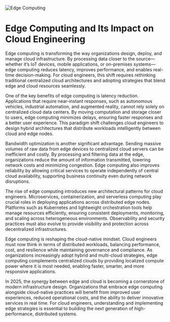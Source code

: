 ![Edge Computing](https://innovationatwork.ieee.org/wp-content/uploads/2019/09/bigstock-Edge-Computing-Modern-It-Techn-280957174_1024X684.png)

# Edge Computing and Its Impact on Cloud Engineering

Edge computing is transforming the way organizations design, deploy, and manage cloud infrastructure. By processing data closer to the source—whether it’s IoT devices, mobile applications, or on-premises systems—edge computing reduces latency, improves performance, and enables real-time decision-making. For cloud engineers, this shift requires rethinking traditional centralized cloud architectures and adopting strategies that blend edge and cloud resources seamlessly.

One of the key benefits of edge computing is latency reduction. Applications that require near-instant responses, such as autonomous vehicles, industrial automation, and augmented reality, cannot rely solely on centralized cloud data centers. By moving computation and storage closer to users, edge computing minimizes delays, ensuring faster responses and a better user experience. This paradigm shift challenges cloud engineers to design hybrid architectures that distribute workloads intelligently between cloud and edge nodes.

Bandwidth optimization is another significant advantage. Sending massive volumes of raw data from edge devices to centralized cloud servers can be inefficient and costly. By processing and filtering data at the edge, organizations reduce the amount of information transmitted, lowering network costs and minimizing congestion. Edge computing also improves reliability by allowing critical services to operate independently of central cloud availability, supporting business continuity even during network disruptions.

The rise of edge computing introduces new architectural patterns for cloud engineers. Microservices, containerization, and serverless computing play crucial roles in deploying applications across distributed edge nodes. Platforms such as Kubernetes and lightweight orchestration tools help manage resources efficiently, ensuring consistent deployments, monitoring, and scaling across heterogeneous environments. Observability and security practices must also evolve to provide visibility and protection across decentralized infrastructures.

Edge computing is reshaping the cloud-native mindset. Cloud engineers must now think in terms of distributed workloads, balancing performance, cost, and resilience while maintaining governance and compliance. As organizations increasingly adopt hybrid and multi-cloud strategies, edge computing complements centralized clouds by providing localized compute power where it is most needed, enabling faster, smarter, and more responsive applications.

In 2025, the synergy between edge and cloud is becoming a cornerstone of modern infrastructure design. Organizations that embrace edge computing alongside cloud-native practices will benefit from improved user experiences, reduced operational costs, and the ability to deliver innovative services in real time. For cloud engineers, understanding and implementing edge strategies is essential to building the next generation of high-performance, distributed systems.
